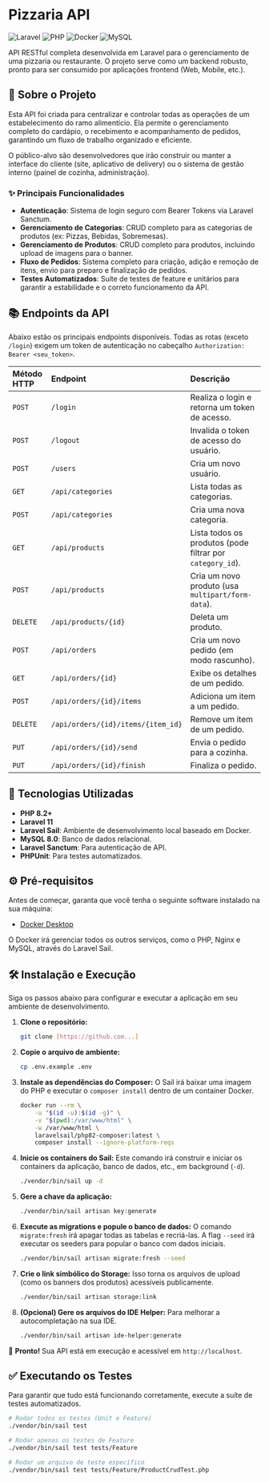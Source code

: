# Pizzaria API

![Laravel](https://img.shields.io/badge/Laravel-11.x-FF2D20?style=for-the-badge&logo=laravel)
![PHP](https://img.shields.io/badge/PHP-8.2+-777BB4?style=for-the-badge&logo=php)
![Docker](https://img.shields.io/badge/Docker-20.10+-2496ED?style=for-the-badge&logo=docker)
![MySQL](https://img.shields.io/badge/MySQL-8.0-4479A1?style=for-the-badge&logo=mysql)

API RESTful completa desenvolvida em Laravel para o gerenciamento de uma pizzaria ou restaurante. O projeto serve como um backend robusto, pronto para ser consumido por aplicações frontend (Web, Mobile, etc.).

## 📖 Sobre o Projeto

Esta API foi criada para centralizar e controlar todas as operações de um estabelecimento do ramo alimentício. Ela permite o gerenciamento completo do cardápio, o recebimento e acompanhamento de pedidos, garantindo um fluxo de trabalho organizado e eficiente.

O público-alvo são desenvolvedores que irão construir ou manter a interface do cliente (site, aplicativo de delivery) ou o sistema de gestão interno (painel de cozinha, administração).

### ✨ Principais Funcionalidades

-   **Autenticação**: Sistema de login seguro com Bearer Tokens via Laravel Sanctum.
-   **Gerenciamento de Categorias**: CRUD completo para as categorias de produtos (ex: Pizzas, Bebidas, Sobremesas).
-   **Gerenciamento de Produtos**: CRUD completo para produtos, incluindo upload de imagens para o banner.
-   **Fluxo de Pedidos**: Sistema completo para criação, adição e remoção de itens, envio para preparo e finalização de pedidos.
-   **Testes Automatizados**: Suíte de testes de feature e unitários para garantir a estabilidade e o correto funcionamento da API.

## 📚 Endpoints da API

Abaixo estão os principais endpoints disponíveis. Todas as rotas (exceto `/login`) exigem um token de autenticação no cabeçalho `Authorization: Bearer <seu_token>`.

| Método HTTP | Endpoint                               | Descrição                                 |
| :---------- | :------------------------------------- | :---------------------------------------- |
| `POST`      | `/login`                               | Realiza o login e retorna um token de acesso. |
| `POST`      | `/logout`                              | Invalida o token de acesso do usuário.    |
| `POST`      | `/users`                               | Cria um novo usuário.                     |
| `GET`       | `/api/categories`                      | Lista todas as categorias.                |
| `POST`      | `/api/categories`                      | Cria uma nova categoria.                  |
| `GET`       | `/api/products`                        | Lista todos os produtos (pode filtrar por `category_id`). |
| `POST`      | `/api/products`                        | Cria um novo produto (usa `multipart/form-data`). |
| `DELETE`    | `/api/products/{id}`                   | Deleta um produto.                        |
| `POST`      | `/api/orders`                          | Cria um novo pedido (em modo rascunho).   |
| `GET`       | `/api/orders/{id}`                     | Exibe os detalhes de um pedido.           |
| `POST`      | `/api/orders/{id}/items`               | Adiciona um item a um pedido.             |
| `DELETE`    | `/api/orders/{id}/items/{item_id}`     | Remove um item de um pedido.              |
| `PUT`       | `/api/orders/{id}/send`                | Envia o pedido para a cozinha.            |
| `PUT`       | `/api/orders/{id}/finish`              | Finaliza o pedido.                        |

## 🚀 Tecnologias Utilizadas

-   **PHP 8.2+**
-   **Laravel 11**
-   **Laravel Sail**: Ambiente de desenvolvimento local baseado em Docker.
-   **MySQL 8.0**: Banco de dados relacional.
-   **Laravel Sanctum**: Para autenticação de API.
-   **PHPUnit**: Para testes automatizados.

## ⚙️ Pré-requisitos

Antes de começar, garanta que você tenha o seguinte software instalado na sua máquina:

-   [Docker Desktop](https://www.docker.com/products/docker-desktop/)

O Docker irá gerenciar todos os outros serviços, como o PHP, Nginx e MySQL, através do Laravel Sail.

## 🛠️ Instalação e Execução

Siga os passos abaixo para configurar e executar a aplicação em seu ambiente de desenvolvimento.

1.  **Clone o repositório:**
    ```bash
    git clone [https://github.com...]
    ```

2.  **Copie o arquivo de ambiente:**
    ```bash
    cp .env.example .env
    ```

3.  **Instale as dependências do Composer:**
    O Sail irá baixar uma imagem do PHP e executar o `composer install` dentro de um container Docker.
    ```bash
    docker run --rm \
        -u "$(id -u):$(id -g)" \
        -v "$(pwd):/var/www/html" \
        -w /var/www/html \
        laravelsail/php82-composer:latest \
        composer install --ignore-platform-reqs
    ```

4.  **Inicie os containers do Sail:**
    Este comando irá construir e iniciar os containers da aplicação, banco de dados, etc., em background (`-d`).
    ```bash
    ./vendor/bin/sail up -d
    ```

5.  **Gere a chave da aplicação:**
    ```bash
    ./vendor/bin/sail artisan key:generate
    ```

6.  **Execute as migrations e popule o banco de dados:**
    O comando `migrate:fresh` irá apagar todas as tabelas e recriá-las. A flag `--seed` irá executar os seeders para popular o banco com dados iniciais.
    ```bash
    ./vendor/bin/sail artisan migrate:fresh --seed
    ```

7.  **Crie o link simbólico do Storage:**
    Isso torna os arquivos de upload (como os banners dos produtos) acessíveis publicamente.
    ```bash
    ./vendor/bin/sail artisan storage:link
    ```

8.  **(Opcional) Gere os arquivos do IDE Helper:**
    Para melhorar a autocompletação na sua IDE.
    ```bash
    ./vendor/bin/sail artisan ide-helper:generate
    ```

🎉 **Pronto!** Sua API está em execução e acessível em `http://localhost`.

## ✅ Executando os Testes

Para garantir que tudo está funcionando corretamente, execute a suíte de testes automatizados.

```bash
# Rodar todos os testes (Unit e Feature)
./vendor/bin/sail test

# Rodar apenas os testes de Feature
./vendor/bin/sail test tests/Feature

# Rodar um arquivo de teste específico
./vendor/bin/sail test tests/Feature/ProductCrudTest.php
